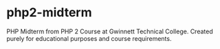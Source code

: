 # php2-midterm
PHP Midterm from PHP 2 Course at Gwinnett Technical College. 
Created purely for educational purposes and course requirements. 
